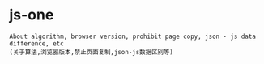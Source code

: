 # js-one

    About algorithm, browser version, prohibit page copy, json - js data difference, etc
    (关于算法,浏览器版本,禁止页面复制,json-js数据区别等)
    
    

